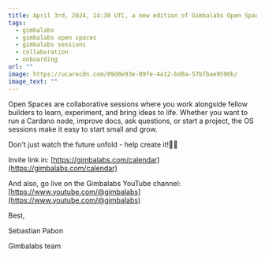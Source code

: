 ```yaml
---
title: April 3rd, 2024, 14:30 UTC, a new edition of Gimbalabs Open Spaces.
tags:
  - gimbalabs
  - gimbalabs open spaces
  - gimbalabs sessions
  - collaboration
  - onboarding
url: ""
image: https://ucarecdn.com/09d8e93e-89fe-4a12-bd8a-57bfbae9590b/
image_text: ""
---
```


Open Spaces are collaborative sessions where you work alongside fellow builders to learn, experiment, and bring ideas to life. Whether you want to run a Cardano node, improve docs, ask questions, or start a project, the OS sessions make it easy to start small and grow.

Don't just watch the future unfold - help create it!🚶‍♂️

Invite link in: [https://gimbalabs.com/calendar](https://gimbalabs.com/calendar)

And also, go live on the Gimbalabs YouTube channel: [https://www.youtube.com/@gimbalabs](https://www.youtube.com/@gimbalabs)

Best,

Sebastian Pabon

Gimbalabs team
